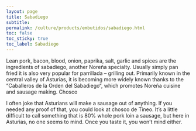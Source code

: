 ```yaml
---
layout: page
title: Sabadiego
subtitle: 
permalink: /culture/products/embutidos/sabadiego.html
toc: false
toc_sticky: true
toc_label: Sabadiego
---
```

Lean pork, bacon, blood, onion, paprika, salt, garlic and spices are the ingredients of sabadiego, another Noreña specialty. Usually simply pan fried it is also very popular for parrillada – grilling out. Primarily known in the central valley of Asturias, it is becoming more widely known thanks to the “Caballeros de la Orden del Sabadiego“, which promotes Noreña cuisine and sausage making. Chosco

I often joke that Asturians will make a sausage out of anything. If you needed any proof of that, you could look at chosco de Tineo. It’s a little difficult to call something that is 80% whole pork loin a sausage, but here in Asturias, no one seems to mind. Once you taste it, you won’t mind either.